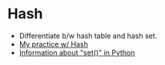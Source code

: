 # Hash

* Differentiate b/w hash table and hash set.
* [My practice w/ Hash](https://github.com/tingyuyang/python_lc/blob/master/Easy/217.%20Contains%20Duplicate.py)
* [Information about "set()" in Python](http://www.learnpython.org/en/Sets)
